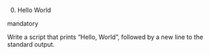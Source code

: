 0. Hello World

mandatory

Write a script that prints “Hello, World”, followed by a new line to the standard output.
